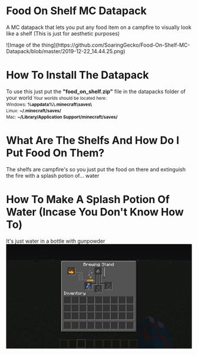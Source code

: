 # Food On Shelf MC Datapack
 <p>A MC datapack that lets you put any food item on a campfire to visually look like a shelf (This is just for aesthetic purposes)</p>
 ![Image of the thing](https://github.com/SoaringGecko/Food-On-Shelf-MC-Datapack/blob/master/2019-12-22_14.44.25.png)
 
 # How To Install The Datapack
 <p>To use this just put the <b>"food_on_shelf.zip"</b> file in the datapacks folder of your world <small>Your worlds should be located here:<br/>Windows: <b>%appdata%\.minecraft\saves\</b> <br/>Linux: <b>~/.minecraft/saves/</b> <br/> Mac: <b>~/Library/Application Support/minecraft/saves/</b></small></p>

# What Are The Shelfs And How Do I Put Food On Them?
<p>The shelfs are campfire's so you just put the food on there and extinguish the fire with a splash potion of... water</p>

# How To Make A Splash Potion Of Water (Incase You Don't Know How To)
It's just water in a bottle with gunpowder
![Image of recipe](https://github.com/SoaringGecko/Food-On-Shelf-MC-Datapack/blob/master/dfrgthyjuhngbfgtyuikj.png)